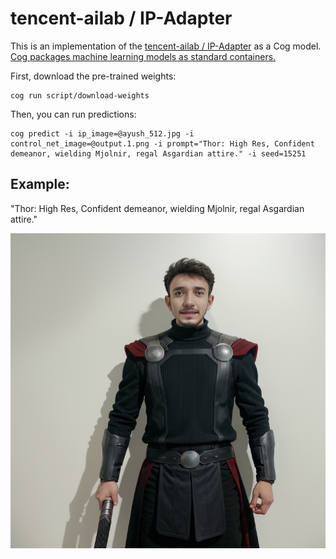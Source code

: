 # tencent-ailab / IP-Adapter

This is an implementation of the [tencent-ailab / IP-Adapter](https://github.com/tencent-ailab/IP-Adapter) as a Cog model. [Cog packages machine learning models as standard containers.](https://github.com/replicate/cog)

First, download the pre-trained weights:

    cog run script/download-weights

Then, you can run predictions:

    cog predict -i ip_image=@ayush_512.jpg -i control_net_image=@output.1.png -i prompt="Thor: High Res, Confident demeanor, wielding Mjolnir, regal Asgardian attire." -i seed=15251


## Example:

"Thor: High Res, Confident demeanor, wielding Mjolnir, regal Asgardian attire."

![alt text](output.1.png)
